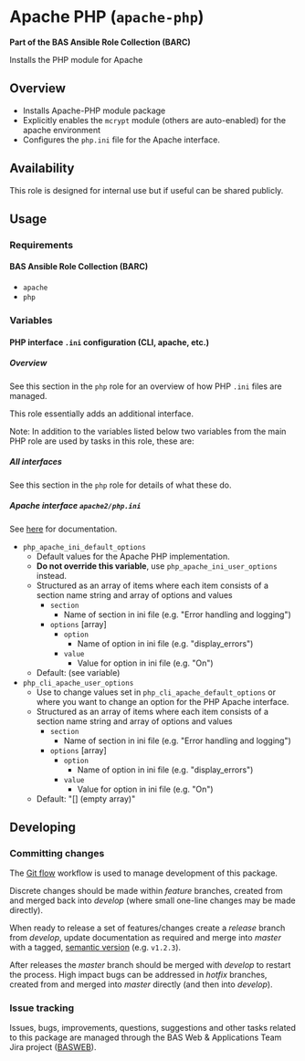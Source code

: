 # Apache PHP (`apache-php`)

**Part of the BAS Ansible Role Collection (BARC)**

Installs the PHP module for Apache

## Overview

* Installs Apache-PHP module package
* Explicitly enables the `mcrypt` module (others are auto-enabled) for the apache environment
* Configures the `php.ini` file for the Apache interface.

## Availability

This role is designed for internal use but if useful can be shared publicly.

## Usage

### Requirements

#### BAS Ansible Role Collection (BARC)

* `apache`
* `php`

### Variables

#### PHP interface `.ini` configuration (CLI, apache, etc.)

##### Overview

See this section in the `php` role for an overview of how PHP `.ini` files are managed.

This role essentially adds an additional interface.

Note: In addition to the variables listed below two variables from the main PHP role are used by tasks in this role, these are:

##### All interfaces

See this section in the `php` role for details of what these do.

##### Apache interface `apache2/php.ini`

See [here](http://php.net/manual/en/ini.php) for documentation.

* `php_apache_ini_default_options`
    * Default values for the Apache PHP implementation.
    * **Do not override this variable**, use `php_apache_ini_user_options` instead.
    * Structured as an array of items where each item consists of a section name string and array of options and values
        * `section`  
            * Name of section in ini file (e.g. "Error handling and logging")
        * `options` [array]
            * `option`
                * Name of option in ini file (e.g. "display_errors") 
            * `value`
                * Value for option in ini file (e.g. "On") 
    * Default: (see variable)
* `php_cli_apache_user_options`
    * Use to change values set in `php_cli_apache_default_options` or where you want to change an option for the PHP Apache interface.
    * Structured as an array of items where each item consists of a section name string and array of options and values
        * `section`  
            * Name of section in ini file (e.g. "Error handling and logging")
        * `options` [array]
            * `option`
                * Name of option in ini file (e.g. "display_errors") 
            * `value`
                * Value for option in ini file (e.g. "On")
    * Default: "[]  (empty array)" 



## Developing

### Committing changes

The [Git flow](https://github.com/fzaninotto/Faker#formatters) workflow is used to manage development of this package.

Discrete changes should be made within *feature* branches, created from and merged back into *develop* (where small one-line changes may be made directly).

When ready to release a set of features/changes create a *release* branch from *develop*, update documentation as required and merge into *master* with a tagged, [semantic version](http://semver.org/) (e.g. `v1.2.3`).

After releases the *master* branch should be merged with *develop* to restart the process. High impact bugs can be addressed in *hotfix* branches, created from and merged into *master* directly (and then into *develop*).

### Issue tracking

Issues, bugs, improvements, questions, suggestions and other tasks related to this package are managed through the BAS Web & Applications Team Jira project ([BASWEB](https://jira.ceh.ac.uk/browse/BASWEB)).


